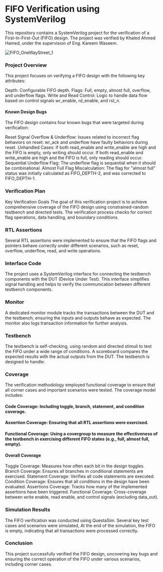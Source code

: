 # FIFO Verification using SystemVerilog
This repository contains a SystemVerilog project for the verification of a First-In-First-Out (FIFO) design. The project was verified by Khaled Ahmed Hamed, under the supervision of Eng. Kareem Waseem.

![FIFO_OneWayStreet_1](https://github.com/user-attachments/assets/c43f4088-9a65-4308-ae19-206e4c443c8d)


### Project Overview
This project focuses on verifying a FIFO design with the following key attributes:

Depth: Configurable FIFO depth.
Flags: Full, empty, almost full, overflow, and underflow flags.
Write and Read Control: Logic to handle data flow based on control signals wr_enable, rd_enable, and rst_n.

#### Known Design Bugs
The FIFO design contains four known bugs that were targeted during verification:

Reset Signal Overflow & Underflow: Issues related to incorrect flag behaviors on reset:
wr_ack and underflow have faulty behaviors during reset.
Unhandled Cases:
If both read_enable and write_enable are high and the FIFO is empty, only writing should occur.
If both read_enable and write_enable are high and the FIFO is full, only reading should occur.
Sequential Underflow Flag: The underflow flag is sequential when it should be combinational.
Almost Full Flag Miscalculation: The flag for "almost full" status was initially calculated as FIFO_DEPTH-2, and was corrected to FIFO_DEPTH-1.

### Verification Plan
Key Verification Goals
The goal of this verification project is to achieve comprehensive coverage of the FIFO design using constrained-random testbench and directed tests. The verification process checks for correct flag operations, data handling, and boundary conditions.

### RTL Assertions
Several RTL assertions were implemented to ensure that the FIFO flags and pointers behave correctly under different scenarios, such as reset, overflow, underflow, read, and write operations.

### Interface Code
The project uses a SystemVerilog interface for connecting the testbench components with the DUT (Device Under Test). This interface simplifies signal handling and helps to verify the communication between different testbench components.

### Monitor
A dedicated monitor module tracks the transactions between the DUT and the testbench, ensuring the inputs and outputs behave as expected. The monitor also logs transaction information for further analysis.

### Testbench
The testbench is self-checking, using random and directed stimuli to test the FIFO under a wide range of conditions. A scoreboard compares the expected results with the actual outputs from the DUT. The testbench is designed to handle:

### Coverage
The verification methodology employed functional coverage to ensure that all corner cases and important scenarios were tested. The coverage model includes:

#### Code Coverage: Including toggle, branch, statement, and condition coverage.

#### Assertion Coverage: Ensuring that all RTL assertions were exercised.
#### Functional Coverage: Using a covergroup to measure the effectiveness of the testbench in exercising different FIFO states (e.g., full, almost full, empty).

#### Overall Coverage
Toggle Coverage: Measures how often each bit in the design toggles.
Branch Coverage: Ensures all branches in conditional statements are exercised.
Statement Coverage: Verifies all code statements are executed.
Condition Coverage: Ensures that all conditions in the design have been evaluated.
Assertions Coverage: Tracks how many of the implemented assertions have been triggered.
Functional Coverage: Cross-coverage between write enable, read enable, and control signals (excluding data_out).

### Simulation Results
The FIFO verification was conducted using QuestaSim. Several key test cases and scenarios were simulated, At the end of the simulation, the FIFO is empty, indicating that all transactions were processed correctly.

### Conclusion
This project successfully verified the FIFO design, uncovering key bugs and ensuring the correct operation of the FIFO under various scenarios, including corner cases.
